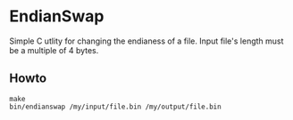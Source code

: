# EndianSwap

Simple C utlity for changing the endianess of a file. Input file's length must be a multiple of 4 bytes.

## Howto

```
make
bin/endianswap /my/input/file.bin /my/output/file.bin
```
